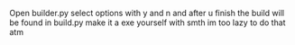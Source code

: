 Open builder.py select options with y and n and after u finish the build will be found in build.py make it a exe yourself with smth im too lazy to do that atm
